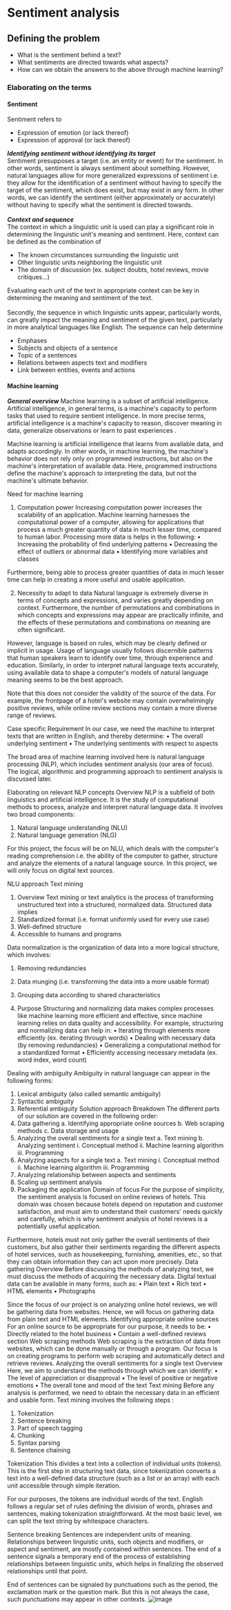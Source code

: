 # Sentiment analysis
## Defining the problem
- What is the sentiment behind a text?
- What sentiments are directed towards what aspects?
- How can we obtain the answers to the above through machine learning?

### Elaborating on the terms
#### Sentiment
Sentiment refers to
- Expression of emotion (or lack thereof)
- Expression of approval (or lack thereof)

**_Identifying sentiment without identifying its target_**<br>
Sentiment presupposes a target (i.e. an entity or event) for the sentiment. In other words, sentiment is always sentiment about something. However, natural languages allow for more generalized expressions of sentiment i.e. they allow for the identification of a sentiment without having to specify the target of the sentiment, which does exist, but may exist in any form. In other words, we can identify the sentiment (either approximately or accurately) without having to specify what the sentiment is directed towards.
<br><br>
**_Context and sequence_**<br>
The context in which a linguistic unit is used can play a significant role in determining the linguistic unit's meaning and sentiment. Here, context can be defined as the combination of
- The known circumstances surrounding the linguistic unit
- Other linguistic units neighboring the linguistic unit
- The domain of discussion (ex. subject doubts, hotel reviews, movie critiques...)

Evaluating each unit of the text in appropriate context can be key in determining the meaning and sentiment of the text.
<br><br>
Secondly, the sequence in which linguistic units appear, particularly words, can greatly impact the meaning and sentiment of the given text, particularly in more analytical  languages like English. The sequence can help determine
- Emphases
- Subjects and objects of a sentence
- Topic of a sentences
- Relations between aspects text and modifiers
- Link between entities, events and actions

#### Machine learning
**_General overview_**
Machine learning is a subset of artificial intelligence. Artificial intelligence, in general terms, is a machine's capacity to perform tasks that used to require sentient intelligence. In more precise terms, artificial intelligence is a machine's capacity to reason, discover meaning in data, generalize observations or learn to past experiences .

Machine learning is artificial intelligence that learns from available data, and adapts accordingly. In other words, in machine learning, the machine's behavior does not rely only on programmed instructions, but also on the machine's interpretation of available data. Here, programmed instructions define the machine's approach to interpreting the data, but not the machine's ultimate behavior.

Need for machine learning
1. Computation power
Increasing computation power increases the scalability of an application. Machine learning harnesses the computational power of a computer, allowing for applications that process a much greater quantity of data in much lesser time, compared to human labor. Processing more data is helps in the following:
•	Increasing the probability of find underlying patterns
•	Decreasing the effect of outliers or abnormal data
•	Identifying more variables and classes

Furthermore, being able to process greater quantities of data in much lesser time can help in creating a more useful and usable application.

2. Necessity to adapt to data
Natural language is extremely diverse in terms of concepts and expressions, and varies greatly depending on context. Furthermore, the number of permutations and combinations in which concepts and expressions may appear are practically infinite, and the effects of these permutations and combinations on meaning are often significant.

However, language is based on rules, which may be clearly defined or implicit in usage. Usage of language usually follows discernible patterns that human speakers learn to identify over time, through experience and education. Similarly, in order to interpret natural language texts accurately, using available data to shape a computer's models of natural language meaning seems to be the best approach.

Note that this does not consider the validity of the source of the data. For example, the frontpage of a hotel's website may contain overwhelmingly positive reviews, while online review sections may contain a more diverse range of reviews.

Case specific
Requirement
In our case, we need the machine to interpret texts that are written in English, and thereby determine:
•	The overall underlying sentiment
•	The underlying sentiments with respect to aspects

The broad area of machine learning involved here is natural language processing (NLP), which includes sentiment analysis (our area of focus). The logical, algorithmic and programming approach to sentiment analysis is discussed later.

Elaborating on relevant NLP concepts
Overview
NLP is a subfield of both linguistics and artificial intelligence. It is the study of computational  methods to process, analyze and interpret natural language data. It involves two broad components:
1.	Natural language understanding (NLU)
2.	Natural language generation (NLG)

For this project, the focus will be on NLU, which deals with the computer's reading comprehension i.e. the ability of the computer to gather, structure and analyze the elements of a natural language source. In this project, we will only focus on digital text sources.

NLU approach
Text mining
1. Overview
Text mining or text analytics is the process of transforming unstructured text into a structured, normalized data. Structured data  implies
1.	Standardized format (i.e. format uniformly used for every use case)
2.	Well-defined structure
3.	Accessible to humans and programs

Data normalization is the organization of data into a more logical structure, which involves:
1.	Removing redundancies
2.	Data munging (i.e. transforming the data into a more usable format)
3.	Grouping data according to shared characteristics

2. Purpose
Structuring and normalizing data makes complex processes like machine learning more efficient and effective, since machine learning relies on data quality and accessibility. For example, structuring and normalizing data can help in:
•	Iterating through elements more efficiently (ex. iterating through words)
•	Dealing with necessary data (by removing redundancies)
•	Generalizing a computational method for a standardized format
•	Efficiently accessing necessary metadata (ex. word index, word count)

Dealing with ambiguity
Ambiguity in natural language can appear in the following forms:
1.	Lexical ambiguity (also called semantic ambiguity)
2.	Syntactic ambiguity
3.	Referential ambiguity
Solution approach
Breakdown
The different parts of our solution are covered in the following order:
1.	Data gathering
a.	Identifying appropriate online sources
b.	Web scraping methods
c.	Data storage and usage
2.	Analyzing the overall sentiments for a single text
a.	Text mining
b.	Analyzing sentiment
i.	Conceptual method
ii.	Machine learning algorithm
iii.	Programming
3.	Analyzing aspects for a single text
a.	Text mining
i.	Conceptual method
ii.	Machine learning algorithm
iii.	Programming
4.	Analyzing relationship between aspects and sentiments
5.	Scaling up sentiment analysis
6.	Packaging the application
Domain of focus
For the purpose of simplicity, the sentiment analysis is focused on online reviews of hotels. This domain was chosen because hotels depend on reputation and customer satisfaction, and must aim to understand their customers' needs quickly and carefully, which is why sentiment analysis of hotel reviews is a potentially useful application.

Furthermore, hotels must not only gather the overall sentiments of their customers, but also gather their sentiments regarding the different aspects of hotel services, such as housekeeping, furnishing, amenities, etc., so that they can obtain information they can act upon more precisely.
Data gathering
Overview
Before discussing the methods of analyzing text, we must discuss the methods of acquiring the necessary data. Digital textual data can be available in many forms, such as:
•	Plain text
•	Rich text
•	HTML elements
•	Photographs

Since the focus of our project is on analyzing online hotel reviews, we will be gathering data from websites. Hence, we will focus on gathering data from plain text and HTML elements.
Identifying appropriate online sources
For an online source to be appropriate for our purpose, it needs to be:
•	Directly related to the hotel business
•	Contain a well-defined reviews section
Web scraping methods
Web scraping is the extraction of data from websites, which can be done manually or through a program. Our focus is on creating programs to perform web scraping and automatically detect and retrieve reviews.
Analyzing the overall sentiments for a single text
Overview
Here, we aim to understand the methods through which we can identify:
•	The level of appreciation or disapproval
•	The level of positive or negative emotions
•	The overall tone and mood of the text
Text mining
Before any analysis is performed, we need to obtain the necessary data in an efficient and usable form. Text mining involves the following steps :
1.	Tokenization
2.	Sentence breaking
3.	Part of speech tagging
4.	Chunking
5.	Syntax parsing
6.	Sentence chaining

Tokenization
This divides a text into a collection of individual units (tokens). This is the first step in structuring text data, since tokenization converts a text into a well-defined data structure (such as a list or an array) with each unit accessible through simple iteration.

For our purposes, the tokens are individual words of the text. English follows a regular set of rules defining the division of words, phrases and sentences, making tokenization straightforward. At the most basic level, we can split the text string by whitespace characters.

Sentence breaking
Sentences are independent units of meaning. Relationships between linguistic units, such objects and modifiers, or aspect and sentiment, are mostly contained within sentences. The end of a sentence signals a temporary end of the process of establishing relationships between linguistic units, which helps in finalizing the observed relationships until that point.

End of sentences can be signaled by punctuations such as the period, the exclamation mark or the question mark. But this is not always the case, such punctuations may appear in other contexts.
![image](https://user-images.githubusercontent.com/69959590/155014544-09188f8e-73f2-4fbf-af4c-dde5bf6dff6e.png)
